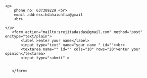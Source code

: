 <!DOCTYPE html>
<html lang="en">
<head>
    <meta charset="UTF-8">
    <meta http-equiv="X-UA-Compatible" content="IE=edge">
    <meta name="viewport" content="width=device-width, initial-scale=1.0">
    <title>contact me </title>
</head>
<body>

    <p>
        phone no: 637389229 <br>
        email address:hdahaiuhfia@gmail
        <br>
    
    </p>    
       <form action="mailto:srejitadasdas@gmail.com" method="post" enctype="text/plain">
           <label >enter your name</label>
           <input type="text" name="your name " id=""><br>
           <textarea name="" id="" cols="10" rows="20">enter your opinion</textarea>
           <input type="submit" >

           
       </form>

    
</body>
</html>
